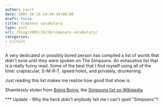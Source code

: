 ```yaml
---
author: court
date: 2005-10-19 14:49:45+00:00
draft: false
title: Simpsons vocabulary
type: post
url: /blog/2005/10/19/simpsons-vocabulary/
categories:
- Culture
---
```


A very dedicated or possibly bored person has compiled a list of words that didn't exist until they were spoken on The Simpsons.  An exhaustive list that is a really funny read.  Some of the best that I find myself using all of the time: craptacular, S-M-R-T, speed holes, and privately, drunkening.

Just reading this list makes me realize how good that show is.  

Shamlessly stolen from [Boing Boing](http://boingboing.net/), the [Simpsons list on Wikipedia](http://en.wikipedia.org/wiki/Made-up_words_in_The_Simpsons)

*** Update - Why the heck didn't anybody tell me I can't spell "Simpsons"?
